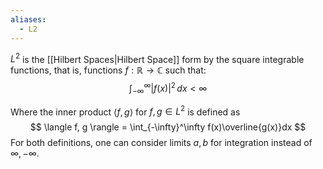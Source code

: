 ```yaml
---
aliases:
  - L2
---
```

$L^2$ is the [[Hilbert Spaces|Hilbert Space]] form by the square integrable functions, that is, functions  $f:\mathbb{R} \to \mathbb{C}$ such that:
$$
\int_{-\infty}^\infty |f(x)|^2\,dx < \infty
$$

Where the inner product $\langle f,g\rangle$ for $f, g \in L^2$ is defined as
$$
\langle f, g \rangle = \int_{-\infty}^\infty f(x)\overline{g(x)}dx
$$
For both definitions, one can consider limits $a, b$ for integration instead of $\infty, -\infty$.